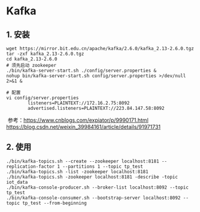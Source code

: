 # Kafka

## 1. 安装

```shell
wget https://mirror.bit.edu.cn/apache/kafka/2.6.0/kafka_2.13-2.6.0.tgz
tar -zxf kafka_2.13-2.6.0.tgz
cd kafka_2.13-2.6.0
# 须先启动 zookeeper
./bin/kafka-server-start.sh ./config/server.properties &
nohup bin/kafka-server-start.sh config/server.properties >/dev/null 2>&1 &

# 配置 
vi config/server.properties
		listeners=PLAINTEXT://172.16.2.75:8092
		advertised.listeners=PLAINTEXT://223.84.147.58:8092
```

​	参考：https://www.cnblogs.com/expiator/p/9990171.html	https://blog.csdn.net/weixin_39984161/article/details/91971731

## 2. 使用

```
./bin/kafka-topics.sh --create --zookeeper localhost:8181 --replication-factor 1 --partitions 1 --topic tp_test
./bin/kafka-topics.sh -list -zookeeper localhost:8181
./bin/kafka-topics.sh -zookeeper localhost:8181 -describe -topic iot_data
./bin/kafka-console-producer.sh --broker-list localhost:8092 --topic tp_test
./bin/kafka-console-consumer.sh --bootstrap-server localhost:8092 --topic tp_test --from-beginning
```

